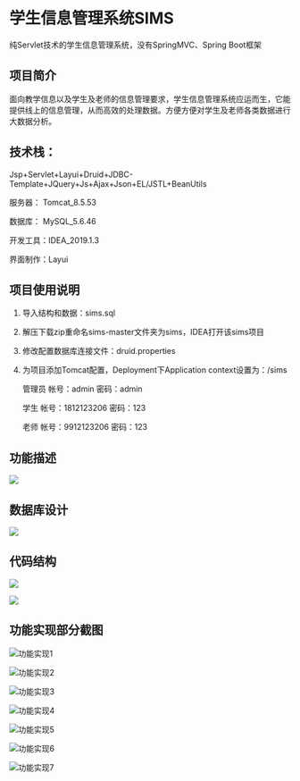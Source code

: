 # 学生信息管理系统SIMS
纯Servlet技术的学生信息管理系统，没有SpringMVC、Spring Boot框架

## 项目简介

面向教学信息以及学生及老师的信息管理要求，学生信息管理系统应运而生，它能提供线上的信息管理，从而高效的处理数据。方便方便对学生及老师各类数据进行大数据分析。

## 技术栈：

Jsp+Servlet+Layui+Druid+JDBC-Template+JQuery+Js+Ajax+Json+EL/JSTL+BeanUtils

服务器： Tomcat_8.5.53

数据库： MySQL_5.6.46

开发工具：IDEA_2019.1.3

界面制作：Layui

## 项目使用说明

1. 导入结构和数据：sims.sql

2. 解压下载zip重命名sims-master文件夹为sims，IDEA打开该sims项目

3. 修改配置数据库连接文件：druid.properties

4. 为项目添加Tomcat配置，Deployment下Application context设置为：/sims

   管理员      帐号：admin                     密码：admin

   学生          帐号：1812123206          密码：123

   老师          帐号：9912123206          密码：123

## 功能描述

![](https://raw.githubusercontent.com/yoyling/sims/master/screenshots/gnmk.png)



## 数据库设计

![](https://raw.githubusercontent.com/yoyling/sims/master/screenshots/1.jpg)



## 代码结构

![](https://raw.githubusercontent.com/yoyling/sims/master/screenshots/jgt1.jpg)

![](https://raw.githubusercontent.com/yoyling/sims/master/screenshots/jgt2.jpg)



## 功能实现部分截图

![功能实现1](https://raw.githubusercontent.com/yoyling/sims/master/screenshots/gnsx1.png)

![功能实现2](https://raw.githubusercontent.com/yoyling/sims/master/screenshots/gnsx2.png)

![功能实现3](https://raw.githubusercontent.com/yoyling/sims/master/screenshots/gnsx3.png)

![功能实现4](https://raw.githubusercontent.com/yoyling/sims/master/screenshots/gnsx4.png)

![功能实现5](https://raw.githubusercontent.com/yoyling/sims/master/screenshots/gnsx5.png)

![功能实现6](https://raw.githubusercontent.com/yoyling/sims/master/screenshots/gnsx6.png)

![功能实现7](https://raw.githubusercontent.com/yoyling/sims/master/screenshots/gnsx7.png)
